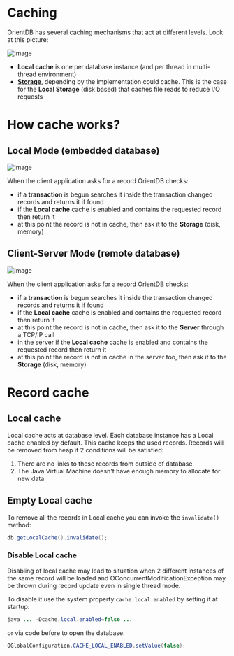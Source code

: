 # Caching

OrientDB has several caching mechanisms that act at different levels. Look at this picture:

![image](http://www.orientdb.org/images/caching.png)

- **Local cache** is one per database instance (and per thread in multi-thread environment)
- **[Storage](Concepts.md#storage)**, depending by the implementation could cache. This is the case for the **Local Storage** (disk based) that caches file reads to reduce I/O requests

# How cache works?

## Local Mode (embedded database)

![image](http://www.orientdb.org/images/cache-flow.png)

When the client application asks for a record OrientDB checks:
- if a **transaction** is begun searches it inside the transaction changed records and returns it if found
- if the **Local cache** cache is enabled and contains the requested record then return it
- at this point the record is not in cache, then ask it to the **Storage** (disk, memory)

## Client-Server Mode (remote database)

![image](http://www.orientdb.org/images/cache_flow_client_server.png)

When the client application asks for a record OrientDB checks:
- if a **transaction** is begun searches it inside the transaction changed records and returns it if found
- if the **Local cache** cache is enabled and contains the requested record then return it
- at this point the record is not in cache, then ask it to the **Server** through a TCP/IP call
- in the server if the **Local cache** cache is enabled and contains the requested record then return it
- at this point the record is not in cache in the server too, then ask it to the **Storage** (disk, memory)

# Record cache

## Local cache

Local cache acts at database level. Each database instance has a Local cache enabled by default. This cache keeps the used records. Records will be removed from heap if 2 conditions will be satisfied:

1. There are no links to these records from outside of database
1. The Java Virtual Machine doesn't have enough memory to allocate for new data

## Empty Local cache

To remove all the records in Local cache you can invoke the <code>invalidate()</code> method:
```java
db.getLocalCache().invalidate();
```

### Disable Local cache

Disabling of local cache may lead to situation when 2 different instances of the same record will be loaded
and OConcurrentModificationException may be thrown during record update even in single thread mode.

To disable it use the system property <code>cache.local.enabled</code> by setting it at startup:

```java
java ... -Dcache.local.enabled=false ...
```

or via code before to open the database:

```java
OGlobalConfiguration.CACHE_LOCAL_ENABLED.setValue(false);
```
